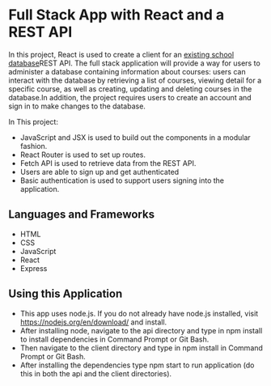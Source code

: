 # Full Stack App with React and a REST API

In this project, React is used to create a client for an [existing school database](https://github.com/jahson8/fsjs-proj9-REST-API)REST API. The full stack application will provide a way for users to administer a database containing information about courses: users can interact with the database by retrieving a list of courses, viewing detail for a specific course, as well as creating, updating and deleting courses in the database.In addition, the project requires users to create an account and sign in to make changes to the database.

In This project:

- JavaScript and JSX is used to build out the components in a modular fashion.
- React Router is used to set up routes.
- Fetch API is used to retrieve data from the REST API.
- Users are able to sign up and get authenticated
- Basic authentication is used to support users signing into the application.

## Languages and Frameworks

- HTML
- CSS
- JavaScript
- React
- Express

## Using this Application

- This app uses node.js. If you do not already have node.js installed, visit <https://nodejs.org/en/download/> and install.
- After installing node, navigate to the api directory and type in npm install to install dependencies in Command Prompt or Git Bash.
- Then navigate to the client directory and type in npm install in Command Prompt or Git Bash.
- After installing the dependencies type npm start to run application (do this in both the api and the client directories).
